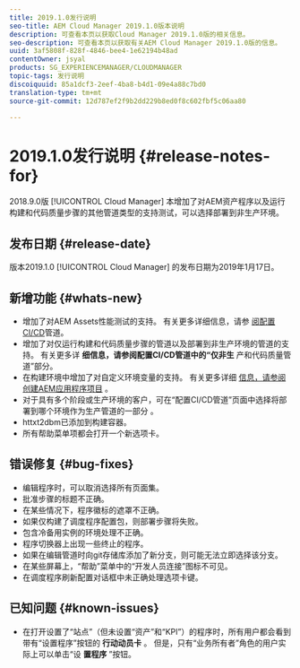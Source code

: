 ```yaml
---
title: 2019.1.0发行说明
seo-title: AEM Cloud Manager 2019.1.0版本说明
description: 可查看本页以获取Cloud Manager 2019.1.0版的相关信息。
seo-description: 可查看本页以获取有关AEM Cloud Manager 2019.1.0版的信息。
uuid: 3af5808f-828f-4846-bee4-1e62194b48ad
contentOwner: jsyal
products: SG_EXPERIENCEMANAGER/CLOUDMANAGER
topic-tags: 发行说明
discoiquuid: 85a1dcf3-2eef-4ba8-b4d1-09e4a88c7bd0
translation-type: tm+mt
source-git-commit: 12d787ef2f9b2dd229b8ed0f8c602fbf5c06aa80

---
```



# 2019.1.0发行说明 {#release-notes-for}

2018.9.0版 [!UICONTROL Cloud Manager] 本增加了对AEM资产程序以及运行构建和代码质量步骤的其他管道类型的支持测试，可以选择部署到非生产环境。

## 发布日期 {#release-date}

版本2019.1.0 [!UICONTROL Cloud Manager] 的发布日期为2019年1月17日。

## 新增功能 {#whats-new}

* 增加了对AEM Assets性能测试的支持。 有关更多详细信息，请参 [阅配置CI/CD](configuring-pipeline.md)管道。
* 增加了对仅运行构建和代码质量步骤的管道以及部署到非生产环境的管道的支持。 有关更多详 **细信息，请参阅配置CI/CD管道中的“仅非生**[](configuring-pipeline.md) 产和代码质量管道”部分。
* 在构建环境中增加了对自定义环境变量的支持。 有关更多详细 [信息，请参阅创建AEM应用程序项目](create-an-application-project.md) 。
* 对于具有多个阶段或生产环境的客户，可在“配置CI/CD管道”页面中选择将部署到哪个环境作为生产管道的一部分 [](configuring-pipeline.md) 。
* httxt2dbm已添加到构建容器。
* 所有帮助菜单项都会打开一个新选项卡。

## 错误修复 {#bug-fixes}

* 编辑程序时，可以取消选择所有页面集。
* 批准步骤的标题不正确。
* 在某些情况下，程序徽标的遮罩不正确。
* 如果仅构建了调度程序配置包，则部署步骤将失败。
* 包含冷备用实例的环境处理不正确。
* 程序切换器上出现一些终止的程序。
* 如果在编辑管道时向git存储库添加了新分支，则可能无法立即选择该分支。
* 在某些屏幕上，“帮助”菜单中的“开发人员连接”图标不可见。
* 在调度程序刷新配置对话框中未正确处理选项卡键。

## 已知问题 {#known-issues}

* 在打开设置了“站点”（但未设置“资产”和“KPI”）的程序时，所有用户都会看到带有“设置程序”按钮的 **行动动员卡** 。 但是，只有“业务所有者”角色的用户实际上可以单击“设 **置程序** ”按钮。